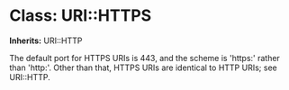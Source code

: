 # Class: URI::HTTPS
**Inherits:** URI::HTTP
    

The default port for HTTPS URIs is 443, and the scheme is 'https:' rather than
'http:'. Other than that, HTTPS URIs are identical to HTTP URIs; see
URI::HTTP.




